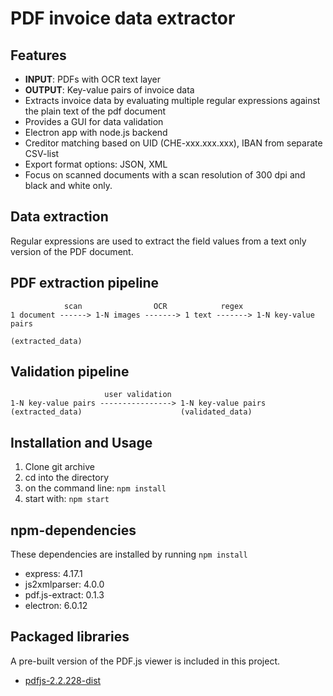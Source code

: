 # PDF invoice data extractor

## Features

- **INPUT**: PDFs with OCR text layer
- **OUTPUT**: Key-value pairs of invoice data
- Extracts invoice data by evaluating multiple regular expressions against the plain text of the pdf document
- Provides a GUI for data validation
- Electron app with node.js backend
- Creditor matching based on UID (CHE-xxx.xxx.xxx), IBAN from separate CSV-list
- Export format options: JSON, XML
- Focus on scanned documents with a scan resolution of 300 dpi and black and white only.

## Data extraction

Regular expressions are used to extract the field values from a text only version of the PDF document.

## PDF extraction pipeline

```
            scan                OCR            regex
1 document ------> 1-N images -------> 1 text -------> 1-N key-value pairs
                                                       (extracted_data)

```

## Validation pipeline

```
                     user validation
1-N key-value pairs ----------------> 1-N key-value pairs
(extracted_data)                      (validated_data)

```


## Installation and Usage

1. Clone git archive
2. cd into the directory
3. on the command line: `npm install`
4. start with: `npm start`

## npm-dependencies

These dependencies are installed by running `npm install`

- express: 4.17.1
- js2xmlparser: 4.0.0
- pdf.js-extract: 0.1.3
- electron: 6.0.12

## Packaged libraries

A pre-built version of the PDF.js viewer is included in this project.

- [pdfjs-2.2.228-dist](https://mozilla.github.io/pdf.js/getting_started/#download)
